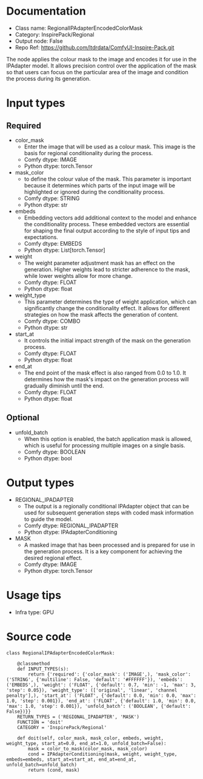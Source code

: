 # Documentation
- Class name: RegionalIPAdapterEncodedColorMask
- Category: InspirePack/Regional
- Output node: False
- Repo Ref: https://github.com/ltdrdata/ComfyUI-Inspire-Pack.git

The node applies the colour mask to the image and encodes it for use in the IPAdapter model. It allows precision control over the application of the mask so that users can focus on the particular area of the image and condition the process during its generation.

# Input types
## Required
- color_mask
    - Enter the image that will be used as a colour mask. This image is the basis for regional conditionality during the process.
    - Comfy dtype: IMAGE
    - Python dtype: torch.Tensor
- mask_color
    - to define the colour value of the mask. This parameter is important because it determines which parts of the input image will be highlighted or ignored during the conditionality process.
    - Comfy dtype: STRING
    - Python dtype: str
- embeds
    - Embedding vectors add additional context to the model and enhance the conditionality process. These embedded vectors are essential for shaping the final output according to the style of input tips and expectations.
    - Comfy dtype: EMBEDS
    - Python dtype: List[torch.Tensor]
- weight
    - The weight parameter adjustment mask has an effect on the generation. Higher weights lead to stricter adherence to the mask, while lower weights allow for more change.
    - Comfy dtype: FLOAT
    - Python dtype: float
- weight_type
    - This parameter determines the type of weight application, which can significantly change the conditionality effect. It allows for different strategies on how the mask affects the generation of content.
    - Comfy dtype: COMBO
    - Python dtype: str
- start_at
    - It controls the initial impact strength of the mask on the generation process.
    - Comfy dtype: FLOAT
    - Python dtype: float
- end_at
    - The end point of the mask effect is also ranged from 0.0 to 1.0. It determines how the mask's impact on the generation process will gradually diminish until the end.
    - Comfy dtype: FLOAT
    - Python dtype: float
## Optional
- unfold_batch
    - When this option is enabled, the batch application mask is allowed, which is useful for processing multiple images on a single basis.
    - Comfy dtype: BOOLEAN
    - Python dtype: bool

# Output types
- REGIONAL_IPADAPTER
    - The output is a regionally conditional IPAdapter object that can be used for subsequent generation steps with coded mask information to guide the model.
    - Comfy dtype: REGIONAL_IPADAPTER
    - Python dtype: IPAdapterConditioning
- MASK
    - A masked image that has been processed and is prepared for use in the generation process. It is a key component for achieving the desired regional effect.
    - Comfy dtype: IMAGE
    - Python dtype: torch.Tensor

# Usage tips
- Infra type: GPU

# Source code
```
class RegionalIPAdapterEncodedColorMask:

    @classmethod
    def INPUT_TYPES(s):
        return {'required': {'color_mask': ('IMAGE',), 'mask_color': ('STRING', {'multiline': False, 'default': '#FFFFFF'}), 'embeds': ('EMBEDS',), 'weight': ('FLOAT', {'default': 0.7, 'min': -1, 'max': 3, 'step': 0.05}), 'weight_type': (['original', 'linear', 'channel penalty'],), 'start_at': ('FLOAT', {'default': 0.0, 'min': 0.0, 'max': 1.0, 'step': 0.001}), 'end_at': ('FLOAT', {'default': 1.0, 'min': 0.0, 'max': 1.0, 'step': 0.001}), 'unfold_batch': ('BOOLEAN', {'default': False})}}
    RETURN_TYPES = ('REGIONAL_IPADAPTER', 'MASK')
    FUNCTION = 'doit'
    CATEGORY = 'InspirePack/Regional'

    def doit(self, color_mask, mask_color, embeds, weight, weight_type, start_at=0.0, end_at=1.0, unfold_batch=False):
        mask = color_to_mask(color_mask, mask_color)
        cond = IPAdapterConditioning(mask, weight, weight_type, embeds=embeds, start_at=start_at, end_at=end_at, unfold_batch=unfold_batch)
        return (cond, mask)
```